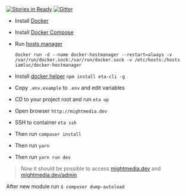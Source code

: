 [![Stories in Ready](https://badge.waffle.io/CodersAKL/MightMedia_TVS.png?label=ready&title=Ready)](http://waffle.io/CodersAKL/MightMedia_TVS) [![Gitter](http://img.shields.io/badge/chat-%23CodersAKL-blue.svg?style=plastic)](https://gitter.im/CodersAKL)

* Install [Docker](https://docs.docker.com/engine/installation/ubuntulinux/)
* Install [Docker Compose](https://docs.docker.com/compose/)
* Run [hosts manager](https://github.com/iamluc/docker-hostmanager)

    ```docker run -d --name docker-hostmanager --restart=always -v /var/run/docker.sock:/var/run/docker.sock -v /etc/hosts:/hosts iamluc/docker-hostmanager```

* Install [docker helper](https://github.com/nfq-eta/eta-cli) `npm install eta-cli -g`
* Copy `.env.example` to `.env` and edit variables
* CD to your project root and run `eta up`
* Open browser `http://mightmedia.dev`
* SSH to container `eta ssh`
* Then run `composer install`
* Then run `yarn`
* Then run `yarn run dev`
> Now it should be possible to access [mightmedia.dev](http://mightmedia.dev) and [mightmedia.dev/admin](http://mightmedia.dev/admin)

After new module run
`$ composer dump-autoload`